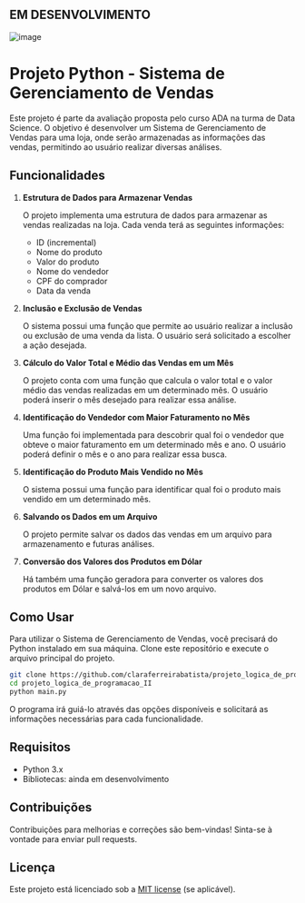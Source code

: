 ## EM DESENVOLVIMENTO
![image](https://github.com/claraferreirabatista/projeto_logica_de_programacao_II/assets/117992801/484ca002-0562-42af-8089-6571fe4d2ebf)


# Projeto Python - Sistema de Gerenciamento de Vendas

Este projeto é parte da avaliação proposta pelo curso ADA na turma de Data Science. O objetivo é desenvolver um Sistema de Gerenciamento de Vendas para uma loja, onde serão armazenadas as informações das vendas, permitindo ao usuário realizar diversas análises.

## Funcionalidades

1. **Estrutura de Dados para Armazenar Vendas**

   O projeto implementa uma estrutura de dados para armazenar as vendas realizadas na loja. Cada venda terá as seguintes informações:
   - ID (incremental)
   - Nome do produto
   - Valor do produto
   - Nome do vendedor
   - CPF do comprador
   - Data da venda

2. **Inclusão e Exclusão de Vendas**

   O sistema possui uma função que permite ao usuário realizar a inclusão ou exclusão de uma venda da lista. O usuário será solicitado a escolher a ação desejada.

3. **Cálculo do Valor Total e Médio das Vendas em um Mês**

   O projeto conta com uma função que calcula o valor total e o valor médio das vendas realizadas em um determinado mês. O usuário poderá inserir o mês desejado para realizar essa análise.

4. **Identificação do Vendedor com Maior Faturamento no Mês**

   Uma função foi implementada para descobrir qual foi o vendedor que obteve o maior faturamento em um determinado mês e ano. O usuário poderá definir o mês e o ano para realizar essa busca.

5. **Identificação do Produto Mais Vendido no Mês**

   O sistema possui uma função para identificar qual foi o produto mais vendido em um determinado mês.

6. **Salvando os Dados em um Arquivo**

   O projeto permite salvar os dados das vendas em um arquivo para armazenamento e futuras análises.

7. **Conversão dos Valores dos Produtos em Dólar**

   Há também uma função geradora para converter os valores dos produtos em Dólar e salvá-los em um novo arquivo.

## Como Usar

Para utilizar o Sistema de Gerenciamento de Vendas, você precisará do Python instalado em sua máquina. Clone este repositório e execute o arquivo principal do projeto.

```bash
git clone https://github.com/claraferreirabatista/projeto_logica_de_programacao_II.git
cd projeto_logica_de_programacao_II
python main.py
```

O programa irá guiá-lo através das opções disponíveis e solicitará as informações necessárias para cada funcionalidade.

## Requisitos

- Python 3.x
- Bibliotecas: ainda em desenvolvimento

## Contribuições

Contribuições para melhorias e correções são bem-vindas! Sinta-se à vontade para enviar pull requests.

## Licença

Este projeto está licenciado sob a [MIT license](LINCENSE) (se aplicável).
